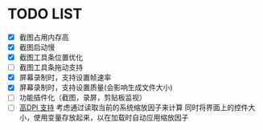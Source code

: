 # TODO LIST

- [x] 截图占用内存高
- [x] 截图启动慢
- [x] 截图工具条位置优化
- [ ] 截图工具条拖动支持
- [x] 屏幕录制时，支持设置帧速率
- [x] 屏幕录制时，支持设置质量(会影响生成文件大小)
- [ ] 功能插件化（截图，录屏，剪贴板监视）
- [ ] [高DPI 支持](https://docs.microsoft.com/zh-cn/dotnet/framework/winforms/automatic-scaling-in-windows-forms)
  考虑通过读取当前的系统缩放因子来计算
  同时将界面上的控件大小，使用变量存放起来，以在加载时自动应用缩放因子